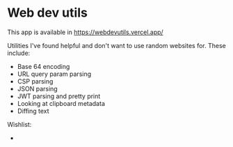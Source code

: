 # Web dev utils

This app is available in https://webdevutils.vercel.app/

Utilities I've found helpful and don't want to use random websites for. These include:

- Base 64 encoding
- URL query param parsing
- CSP parsing
- JSON parsing
- JWT parsing and pretty print
- Looking at clipboard metadata
- Diffing text

Wishlist:

-
